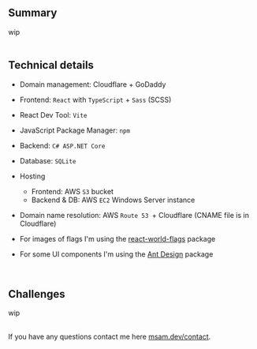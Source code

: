 ## Summary
wip   
&nbsp;    
## Technical details
- Domain management: Cloudflare + GoDaddy
- Frontend: `React` with `TypeScript` + `Sass` (SCSS)
- React Dev Tool: `Vite`
- JavaScript Package Manager: `npm`
- Backend: `C# ASP.NET Core`  
- Database: `SQLite`
- Hosting 
	- Frontend: AWS `S3` bucket
	- Backend & DB: AWS `EC2` Windows Server instance
- Domain name resolution: AWS `Route 53 `+ Cloudflare (CNAME file is in Cloudflare)

- For images of flags I'm using the [react-world-flags](https://www.npmjs.com/package/react-world-flags) package
- For some UI components I'm using the [Ant Design](https://ant.design/) package

  &nbsp;    

## Challenges 
wip  
&nbsp;    

If you have any questions contact me here [msam.dev/contact](https://msam.dev/contact).


